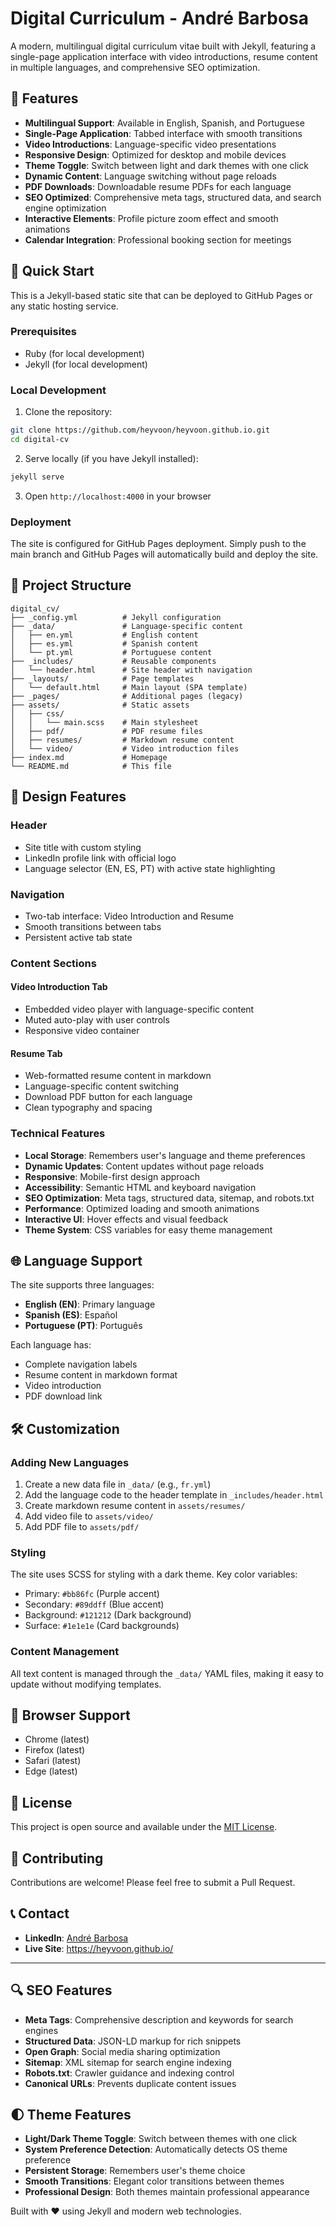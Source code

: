 # Digital Curriculum - André Barbosa

A modern, multilingual digital curriculum vitae built with Jekyll, featuring a single-page application interface with video introductions, resume content in multiple languages, and comprehensive SEO optimization.

## 🌟 Features

- **Multilingual Support**: Available in English, Spanish, and Portuguese
- **Single-Page Application**: Tabbed interface with smooth transitions
- **Video Introductions**: Language-specific video presentations
- **Responsive Design**: Optimized for desktop and mobile devices
- **Theme Toggle**: Switch between light and dark themes with one click
- **Dynamic Content**: Language switching without page reloads
- **PDF Downloads**: Downloadable resume PDFs for each language
- **SEO Optimized**: Comprehensive meta tags, structured data, and search engine optimization
- **Interactive Elements**: Profile picture zoom effect and smooth animations
- **Calendar Integration**: Professional booking section for meetings

## 🚀 Quick Start

This is a Jekyll-based static site that can be deployed to GitHub Pages or any static hosting service.

### Prerequisites

- Ruby (for local development)
- Jekyll (for local development)

### Local Development

1. Clone the repository:
```bash
git clone https://github.com/heyvoon/heyvoon.github.io.git
cd digital-cv
```

2. Serve locally (if you have Jekyll installed):
```bash
jekyll serve
```

3. Open `http://localhost:4000` in your browser

### Deployment

The site is configured for GitHub Pages deployment. Simply push to the main branch and GitHub Pages will automatically build and deploy the site.

## 📁 Project Structure

```
digital_cv/
├── _config.yml          # Jekyll configuration
├── _data/               # Language-specific content
│   ├── en.yml           # English content
│   ├── es.yml           # Spanish content
│   └── pt.yml           # Portuguese content
├── _includes/           # Reusable components
│   └── header.html      # Site header with navigation
├── _layouts/            # Page templates
│   └── default.html     # Main layout (SPA template)
├── _pages/              # Additional pages (legacy)
├── assets/              # Static assets
│   ├── css/
│   │   └── main.scss    # Main stylesheet
│   ├── pdf/             # PDF resume files
│   ├── resumes/         # Markdown resume content
│   └── video/           # Video introduction files
├── index.md             # Homepage
└── README.md            # This file
```

## 🎨 Design Features

### Header
- Site title with custom styling
- LinkedIn profile link with official logo
- Language selector (EN, ES, PT) with active state highlighting

### Navigation
- Two-tab interface: Video Introduction and Resume
- Smooth transitions between tabs
- Persistent active tab state

### Content Sections

#### Video Introduction Tab
- Embedded video player with language-specific content
- Muted auto-play with user controls
- Responsive video container

#### Resume Tab
- Web-formatted resume content in markdown
- Language-specific content switching
- Download PDF button for each language
- Clean typography and spacing

### Technical Features
- **Local Storage**: Remembers user's language and theme preferences
- **Dynamic Updates**: Content updates without page reloads
- **Responsive**: Mobile-first design approach
- **Accessibility**: Semantic HTML and keyboard navigation
- **SEO Optimization**: Meta tags, structured data, sitemap, and robots.txt
- **Performance**: Optimized loading and smooth animations
- **Interactive UI**: Hover effects and visual feedback
- **Theme System**: CSS variables for easy theme management

## 🌐 Language Support

The site supports three languages:

- **English (EN)**: Primary language
- **Spanish (ES)**: Español
- **Portuguese (PT)**: Português

Each language has:
- Complete navigation labels
- Resume content in markdown format
- Video introduction
- PDF download link

## 🛠️ Customization

### Adding New Languages

1. Create a new data file in `_data/` (e.g., `fr.yml`)
2. Add the language code to the header template in `_includes/header.html`
3. Create markdown resume content in `assets/resumes/`
4. Add video file to `assets/video/`
5. Add PDF file to `assets/pdf/`

### Styling

The site uses SCSS for styling with a dark theme. Key color variables:
- Primary: `#bb86fc` (Purple accent)
- Secondary: `#89ddff` (Blue accent)
- Background: `#121212` (Dark background)
- Surface: `#1e1e1e` (Card backgrounds)

### Content Management

All text content is managed through the `_data/` YAML files, making it easy to update without modifying templates.

## 📱 Browser Support

- Chrome (latest)
- Firefox (latest)
- Safari (latest)
- Edge (latest)

## 📄 License

This project is open source and available under the [MIT License](LICENSE).

## 🤝 Contributing

Contributions are welcome! Please feel free to submit a Pull Request.

## 📞 Contact

- **LinkedIn**: [André Barbosa](https://www.linkedin.com/in/abamaral)
- **Live Site**: https://heyvoon.github.io/

---

## 🔍 SEO Features

- **Meta Tags**: Comprehensive description and keywords for search engines
- **Structured Data**: JSON-LD markup for rich snippets
- **Open Graph**: Social media sharing optimization
- **Sitemap**: XML sitemap for search engine indexing
- **Robots.txt**: Crawler guidance and indexing control
- **Canonical URLs**: Prevents duplicate content issues

## 🌓 Theme Features

- **Light/Dark Theme Toggle**: Switch between themes with one click
- **System Preference Detection**: Automatically detects OS theme preference
- **Persistent Storage**: Remembers user's theme choice
- **Smooth Transitions**: Elegant color transitions between themes
- **Professional Design**: Both themes maintain professional appearance

Built with ❤️ using Jekyll and modern web technologies.